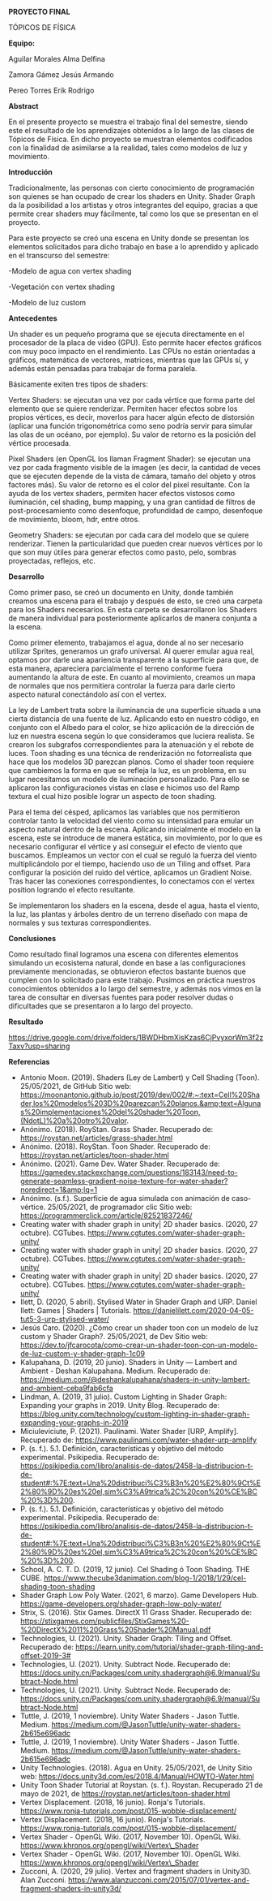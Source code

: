 **PROYECTO FINAL**

TÓPICOS DE FÍSICA

**Equipo:**

Aguilar Morales Alma Delfina

Zamora Gámez Jesús Armando

Pereo Torres Erik Rodrigo

**Abstract**

En el presente proyecto se muestra el trabajo final del semestre, siendo este el resultado de los aprendizajes obtenidos a lo largo de las clases de Tópicos de Física. En dicho proyecto se muestran elementos codificados con la finalidad de asimilarse a la realidad, tales como modelos de luz y movimiento.

**Introducción**

Tradicionalmente, las personas con cierto conocimiento de programación son quienes se han ocupado de crear los shaders en Unity. Shader Graph da la posibilidad a los artistas y otros integrantes del equipo, gracias a que permite crear shaders muy fácilmente, tal como los que se presentan en el proyecto.

Para este proyecto se creó una escena en Unity donde se presentan los elementos solicitados para dicho trabajo en base a lo aprendido y aplicado en el transcurso del semestre:

-Modelo de agua con vertex shading

-Vegetación con vertex shading

-Modelo de luz custom

**Antecedentes**

Un shader es un pequeño programa que se ejecuta directamente en el procesador de la placa de video (GPU). Esto permite hacer efectos gráficos con muy poco impacto en el rendimiento. Las CPUs no están orientadas a gráficos, matemática de vectores, matrices, mientras que las GPUs sí, y además están pensadas para trabajar de forma paralela.

Básicamente exiten tres tipos de shaders:

Vertex Shaders: se ejecutan una vez por cada vértice que forma parte del elemento que se quiere renderizar. Permiten hacer efectos sobre los propios vértices, es decir, moverlos para hacer algún efecto de distorsión (aplicar una función trigonométrica como seno podría servir para simular las olas de un océano, por ejemplo). Su valor de retorno es la posición del vértice procesada.

Pixel Shaders (en OpenGL los llaman Fragment Shader): se ejecutan una vez por cada fragmento visible de la imagen (es decir, la cantidad de veces que se ejecuten depende de la vista de cámara, tamaño del objeto y otros factores más). Su valor de retorno es el color del pixel resultante. Con la ayuda de los vertex shaders, permiten hacer efectos vistosos como iluminación, cel shading, bump mapping, y una gran cantidad de filtros de post-procesamiento como desenfoque, profundidad de campo, desenfoque de movimiento, bloom, hdr, entre otros.

Geometry Shaders: se ejecutan por cada cara del modelo que se quiere renderizar. Tienen la particularidad que pueden crear nuevos vértices por lo que son muy útiles para generar efectos como pasto, pelo, sombras proyectadas, reflejos, etc.

**Desarrollo**

Como primer paso, se creó un documento en Unity, donde también creamos una escena para el trabajo y después de esto, se creó una carpeta para los Shaders necesarios. En esta carpeta se desarrollaron los Shaders de manera individual para posteriormente aplicarlos de manera conjunta a la escena.

Como primer elemento, trabajamos el agua, donde al no ser necesario utilizar Sprites, generamos un grafo universal. Al querer emular agua real, optamos por darle una apariencia transparente a la superficie para que, de esta manera, apareciera parcialmente el terreno conforme fuera aumentando la altura de este. En cuanto al movimiento, creamos un mapa de normales que nos permitiera controlar la fuerza para darle cierto aspecto natural conectándolo así con el vertex.

La ley de Lambert trata sobre la iluminancia de una superficie situada a una cierta distancia de una fuente de luz. Aplicando esto en nuestro código, en conjunto con el Albedo para el color, se hizo aplicación de la dirección de luz en nuestra escena según lo que consideramos que luciera realista. Se crearon los subgrafos correspondientes para la atenuación y el rebote de luces. Toon shading es una técnica de renderización no fotorrealista que hace que los modelos 3D parezcan planos. Como el shader toon requiere que cambiemos la forma en que se refleja la luz, es un problema, en su lugar necesitamos un modelo de iluminación personalizado. Para ello se aplicaron las configuraciones vistas en clase e hicimos uso del Ramp textura el cual hizo posible lograr un aspecto de toon shading.

Para el tema del césped, aplicamos las variables que nos permitieron controlar tanto la velocidad del viento como su intensidad para emular un aspecto natural dentro de la escena. Aplicando inicialmente el modelo en la escena, este se introduce de manera estática, sin movimiento, por lo que es necesario configurar el vértice y así conseguir el efecto de viento que buscamos. Empleamos un vector con el cual se reguló la fuerza del viento multiplicándolo por el tiempo, haciendo uso de un Tiling and offset. Para configurar la posición del ruido del vértice, aplicamos un Gradient Noise. Tras hacer las conexiones correspondientes, lo conectamos con el vertex position logrando el efecto resultante.

Se implementaron los shaders en la escena, desde el agua, hasta el viento, la luz, las plantas y árboles dentro de un terreno diseñado con mapa de normales y sus texturas correspondientes.

**Conclusiones**

Como resultado final logramos una escena con diferentes elementos simulando un ecosistema natural, donde en base a las configuraciones previamente mencionadas, se obtuvieron efectos bastante buenos que cumplen con lo solicitado para este trabajo. Pusimos en práctica nuestros conocimientos obtenidos a lo largo del semestre, y además nos vimos en la tarea de consultar en diversas fuentes para poder resolver dudas o dificultades que se presentaron a lo largo del proyecto.

**Resultado**

https://drive.google.com/drive/folders/1BWDHbmXisKzas6CjPvyxorWm3f2zTaxv?usp=sharing

**Referencias**

- Antonio Moon. (2019). Shaders (Ley de Lambert) y Cell Shading (Toon). 25/05/2021, de GitHub Sitio web: https://moonantonio.github.io/post/2019/dev/002/#:~:text=Cell%20Shader,los%20modelos%203D%20parezcan%20planos.&amp;text=Algunas%20implementaciones%20del%20shader%20Toon,(NdotL)%20a%20otro%20valor.
- Anónimo. (2018). RoyStan. Grass Shader. Recuperado de: https://roystan.net/articles/grass-shader.html
- Anónimo. (2018). RoyStan. Toon Shader. Recuperado de: https://roystan.net/articles/toon-shader.html
- Anónimo. (2021). Game Dev. Water Shader. Recuperado de: https://gamedev.stackexchange.com/questions/183143/need-to-generate-seamless-gradient-noise-texture-for-water-shader?noredirect=1&amp;lq=1
- Anónimo. (s.f.). Superficie de agua simulada con animación de caso-vértice. 25/05/2021, de programador clic Sitio web: https://programmerclick.com/article/82521837246/
- Creating water with shader graph in unity| 2D shader basics. (2020, 27 octubre). CGTubes. https://www.cgtutes.com/water-shader-graph-unity/
- Creating water with shader graph in unity| 2D shader basics. (2020, 27 octubre). CGTubes. https://www.cgtutes.com/water-shader-graph-unity/
- Creating water with shader graph in unity| 2D shader basics. (2020, 27 octubre). CGTubes. https://www.cgtutes.com/water-shader-graph-unity/
- Ilett, D. (2020, 5 abril). Stylised Water in Shader Graph and URP. Daniel Ilett: Games | Shaders | Tutorials. https://danielilett.com/2020-04-05-tut5-3-urp-stylised-water/
- Jesús Caro. (2020). ¿Cómo crear un shader toon con un modelo de luz custom y Shader Graph?. 25/05/2021, de Dev Sitio web: https://dev.to/jfcarocota/como-crear-un-shader-toon-con-un-modelo-de-luz-custom-y-shader-graph-1c09
- Kalupahana, D. (2019, 20 junio). Shaders in Unity — Lambert and Ambient - Deshan Kalupahana. Medium. Recuperado de: https://medium.com/@deshankalupahana/shaders-in-unity-lambert-and-ambient-ceba9fab6cfa
- Lindman, A. (2019, 31 julio). Custom Lighting in Shader Graph: Expanding your graphs in 2019. Unity Blog. Recuperado de: https://blog.unity.com/technology/custom-lighting-in-shader-graph-expanding-your-graphs-in-2019
- Miciuleviciute, P. (2021). Paulinami. Water Shader [URP, Amplify]. Recuperado de: https://www.paulinami.com/water-shader-urp-amplify
- P. (s. f.). 5.1. Definición, características y objetivo del método experimental. Psikipedia. Recuperado de: https://psikipedia.com/libro/analisis-de-datos/2458-la-distribucion-t-de-student#:%7E:text=Una%20distribuci%C3%B3n%20%E2%80%9Ct%E2%80%9D%20es%20el,sim%C3%A9trica%2C%20con%20%CE%BC%20%3D%200.
- P. (s. f.). 5.1. Definición, características y objetivo del método experimental. Psikipedia. Recuperado de: https://psikipedia.com/libro/analisis-de-datos/2458-la-distribucion-t-de-student#:%7E:text=Una%20distribuci%C3%B3n%20%E2%80%9Ct%E2%80%9D%20es%20el,sim%C3%A9trica%2C%20con%20%CE%BC%20%3D%200.
- School, A. C. T. D. (2019, 12 junio). Cel Shading ó Toon Shading. THE CUBE. https://www.thecube3danimation.com/blog-1/2018/1/29/cel-shading-toon-shading
- Shader Graph Low Poly Water. (2021, 6 marzo). Game Developers Hub. https://game-developers.org/shader-graph-low-poly-water/
- Strix, S. (2016). Stix Games. DirectX 11 Grass Shader. Recuperado de: https://stixgames.com/publicfiles/StixGames%20-%20DirectX%2011%20Grass%20Shader%20Manual.pdf
- Technologies, U. (2021). Unity. Shader Graph: Tiling and Offset. Recuperado de: https://learn.unity.com/tutorial/shader-graph-tiling-and-offset-2019-3#
- Technologies, U. (2021). Unity. Subtract Node. Recuperado de: https://docs.unity.cn/Packages/com.unity.shadergraph@6.9/manual/Subtract-Node.html
- Technologies, U. (2021). Unity. Subtract Node. Recuperado de: https://docs.unity.cn/Packages/com.unity.shadergraph@6.9/manual/Subtract-Node.html
- Tuttle, J. (2019, 1 noviembre). Unity Water Shaders - Jason Tuttle. Medium. https://medium.com/@JasonTuttle/unity-water-shaders-2b615e696adc
- Tuttle, J. (2019, 1 noviembre). Unity Water Shaders - Jason Tuttle. Medium. https://medium.com/@JasonTuttle/unity-water-shaders-2b615e696adc
- Unity Technologies. (2018). Agua en Unity. 25/05/2021, de Unity Sitio web: https://docs.unity3d.com/es/2018.4/Manual/HOWTO-Water.html
- Unity Toon Shader Tutorial at Roystan. (s. f.). Roystan. Recuperado 21 de mayo de 2021, de https://roystan.net/articles/toon-shader.html
- Vertex Displacement. (2018, 16 junio). Ronja&#39;s Tutorials. https://www.ronja-tutorials.com/post/015-wobble-displacement/
- Vertex Displacement. (2018, 16 junio). Ronja&#39;s Tutorials. https://www.ronja-tutorials.com/post/015-wobble-displacement/
- Vertex Shader - OpenGL Wiki. (2017, November 10). OpenGL Wiki. https://www.khronos.org/opengl/wiki/Vertex\_Shader
- Vertex Shader - OpenGL Wiki. (2017, November 10). OpenGL Wiki. https://www.khronos.org/opengl/wiki/Vertex\_Shader
- Zucconi, A. (2020, 29 julio). Vertex and fragment shaders in Unity3D. Alan Zucconi. https://www.alanzucconi.com/2015/07/01/vertex-and-fragment-shaders-in-unity3d/
